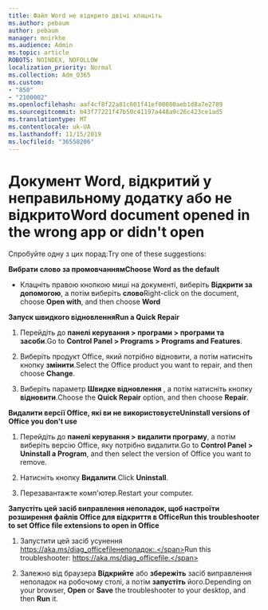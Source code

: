```yaml
---
title: Файл Word не відкрито двічі клацніть
ms.author: pebaum
author: pebaum
manager: mnirkhe
ms.audience: Admin
ms.topic: article
ROBOTS: NOINDEX, NOFOLLOW
localization_priority: Normal
ms.collection: Adm_O365
ms.custom:
- "850"
- "2100002"
ms.openlocfilehash: aaf4cf8f22a81c601f41ef00080aeb1d8a7e2789
ms.sourcegitcommit: b43f77221f47b50c41197a448a9c26c423ce1ad5
ms.translationtype: MT
ms.contentlocale: uk-UA
ms.lasthandoff: 11/15/2019
ms.locfileid: "36558206"
---
```

# <a name="word-document-opened-in-the-wrong-app-or-didnt-open"></a><span data-ttu-id="6d5f3-102">Документ Word, відкритий у неправильному додатку або не відкрито</span><span class="sxs-lookup"><span data-stu-id="6d5f3-102">Word document opened in the wrong app or didn't open</span></span>

<span data-ttu-id="6d5f3-103">Спробуйте одну з цих порад:</span><span class="sxs-lookup"><span data-stu-id="6d5f3-103">Try one of these suggestions:</span></span>

<span data-ttu-id="6d5f3-104">**Вибрати слово за промовчанням**</span><span class="sxs-lookup"><span data-stu-id="6d5f3-104">**Choose Word as the default**</span></span>

- <span data-ttu-id="6d5f3-105">Клацніть правою кнопкою миші на документі, виберіть **Відкрити за допомогою**, а потім виберіть **слово**</span><span class="sxs-lookup"><span data-stu-id="6d5f3-105">Right-click on the document, choose **Open with**, and then choose **Word**</span></span>

<span data-ttu-id="6d5f3-106">**Запуск швидкого відновлення**</span><span class="sxs-lookup"><span data-stu-id="6d5f3-106">**Run a Quick Repair**</span></span>

1. <span data-ttu-id="6d5f3-107">Перейдіть до **панелі керування > програми > програми та засоби**.</span><span class="sxs-lookup"><span data-stu-id="6d5f3-107">Go to **Control Panel > Programs > Programs and Features**.</span></span>

2. <span data-ttu-id="6d5f3-108">Виберіть продукт Office, який потрібно відновити, а потім натисніть кнопку **змінити**.</span><span class="sxs-lookup"><span data-stu-id="6d5f3-108">Select the Office product you want to repair, and then choose **Change**.</span></span>

3. <span data-ttu-id="6d5f3-109">Виберіть параметр **Швидке відновлення** , а потім натисніть кнопку **відновити**.</span><span class="sxs-lookup"><span data-stu-id="6d5f3-109">Choose the **Quick Repair** option, and then choose **Repair**.</span></span>

<span data-ttu-id="6d5f3-110">**Видалити версії Office, які ви не використовуєте**</span><span class="sxs-lookup"><span data-stu-id="6d5f3-110">**Uninstall versions of Office you don't use**</span></span>

1. <span data-ttu-id="6d5f3-111">Перейдіть до **панелі керування > видалити програму**, а потім виберіть версію Office, яку потрібно видалити.</span><span class="sxs-lookup"><span data-stu-id="6d5f3-111">Go to **Control Panel > Uninstall a Program**, and then select the version of Office you want to remove.</span></span>

2. <span data-ttu-id="6d5f3-112">Натисніть кнопку **Видалити**.</span><span class="sxs-lookup"><span data-stu-id="6d5f3-112">Click **Uninstall**.</span></span>

3. <span data-ttu-id="6d5f3-113">Перезавантажте комп'ютер.</span><span class="sxs-lookup"><span data-stu-id="6d5f3-113">Restart your computer.</span></span>

<span data-ttu-id="6d5f3-114">**Запустіть цей засіб виправлення неполадок, щоб настроїти розширення файлів Office для відкриття в Office**</span><span class="sxs-lookup"><span data-stu-id="6d5f3-114">**Run this troubleshooter to set Office file extensions to open in Office**</span></span>

1. <span data-ttu-id="6d5f3-115">Запустити цей засіб усунення https://aka.ms/diag_officefileнеполадок:.</span><span class="sxs-lookup"><span data-stu-id="6d5f3-115">Run this troubleshooter: https://aka.ms/diag_officefile.</span></span>

2. <span data-ttu-id="6d5f3-116">Залежно від браузера **Відкрийте** або **збережіть** засіб виправлення неполадок на робочому столі, а потім **запустіть** його.</span><span class="sxs-lookup"><span data-stu-id="6d5f3-116">Depending on your browser, **Open** or **Save** the troubleshooter to your desktop, and then **Run** it.</span></span>

